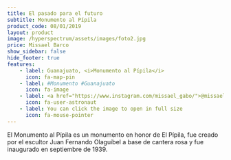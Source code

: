 ```yaml
---
title: El pasado para el futuro
subtitle: Monumento al Pípila
product_code: 08/01/2019
layout: product
image: /hyperspectrum/assets/images/foto2.jpg
price: Missael Barco
show_sidebar: false
hide_footer: true
features:
    - label: Guanajuato, <i>Monumento al Pípila</i>
      icon: fa-map-pin
    - label: #Monumento #Guanajuato
      icon: fa-image
    - label: <a href="https://www.instagram.com/missael_gabo/">@missael_gabo</a>
      icon: fa-user-astronaut
    - label: You can click the image to open in full size
      icon: fa-mouse-pointer
---
```


El Monumento al Pípila es un monumento en honor de El Pípila, fue creado por el escultor Juan Fernando Olaguíbel a base de cantera rosa y fue inaugurado en septiembre de 1939. 